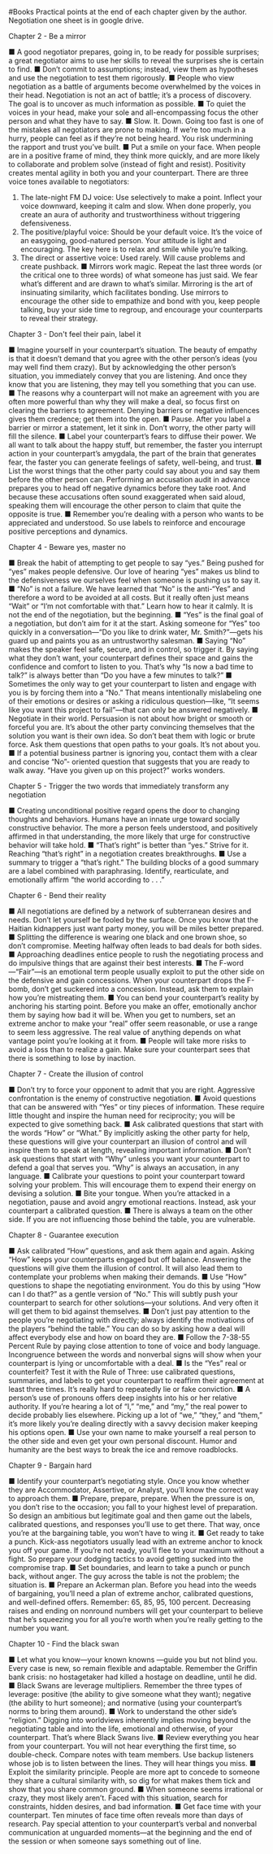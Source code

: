 #Books
Practical points at the end of each chapter given by the author. Negotiation one sheet is in google drive.

Chapter 2 - Be a mirror

■ A good negotiator prepares, going in, to be
ready for possible surprises; a great negotiator aims to use her skills to reveal the surprises she is certain to find.
■ Don’t commit to assumptions; instead, view
them as hypotheses and use the negotiation to test them rigorously.
■ People who view negotiation as a battle of
arguments become overwhelmed by the voices in their head. Negotiation is not an act of battle; it’s a process of discovery. The goal is to uncover as much information as possible.
■ To quiet the voices in your head, make your sole
and all-encompassing focus the other person and
what they have to say.
■ Slow. It. Down. Going too fast is one of the
mistakes all negotiators are prone to making. If
we’re too much in a hurry, people can feel as if
they’re not being heard. You risk undermining
the rapport and trust you’ve built.
■ Put a smile on your face. When people are in a
positive frame of mind, they think more quickly,
and are more likely to collaborate and problem solve (instead of fight and resist). Positivity creates mental agility in both you and your
counterpart.
There are three voice tones available to negotiators:
1. The late-night FM DJ voice: Use selectively to
make a point. Inflect your voice downward,
keeping it calm and slow. When done properly,
you create an aura of authority and
trustworthiness without triggering defensiveness.
2. The positive/playful voice: Should be your
default voice. It’s the voice of an easygoing,
good-natured person. Your attitude is light and
encouraging. The key here is to relax and smile
while you’re talking.
3. The direct or assertive voice: Used rarely. Will
cause problems and create pushback.
■ Mirrors work magic. Repeat the last three words
(or the critical one to three words) of what
someone has just said. We fear what’s different
and are drawn to what’s similar. Mirroring is the
art of insinuating similarity, which facilitates
bonding. Use mirrors to encourage the other side
to empathize and bond with you, keep people
talking, buy your side time to regroup, and
encourage your counterparts to reveal their
strategy.

Chapter 3 - Don't feel their pain, label it

■ Imagine yourself in your counterpart’s situation.
The beauty of empathy is that it doesn’t demand
that you agree with the other person’s ideas (you
may well find them crazy). But by
acknowledging the other person’s situation, you
immediately convey that you are listening. And
once they know that you are listening, they may
tell you something that you can use.
■ The reasons why a counterpart will not make an
agreement with you are often more powerful
than why they will make a deal, so focus first on
clearing the barriers to agreement. Denying
barriers or negative influences gives them
credence; get them into the open.
■ Pause. After you label a barrier or mirror a
statement, let it sink in. Don’t worry, the other
party will fill the silence.
■ Label your counterpart’s fears to diffuse their
power. We all want to talk about the happy stuff,
but remember, the faster you interrupt action in
your counterpart’s amygdala, the part of the
brain that generates fear, the faster you can
generate feelings of safety, well-being, and trust.
■ List the worst things that the other party could
say about you and say them before the other
person can. Performing an accusation audit in
advance prepares you to head off negative
dynamics before they take root. And because
these accusations often sound exaggerated when
said aloud, speaking them will encourage the
other person to claim that quite the opposite is
true.
■ Remember you’re dealing with a person who
wants to be appreciated and understood. So use
labels to reinforce and encourage positive
perceptions and dynamics.

Chapter 4 - Beware yes, master no

■ Break the habit of attempting to get people to say
“yes.” Being pushed for “yes” makes people
defensive. Our love of hearing “yes” makes us
blind to the defensiveness we ourselves feel
when someone is pushing us to say it.
■ “No” is not a failure. We have learned that “No”
is the anti-“Yes” and therefore a word to be
avoided at all costs. But it really often just means
“Wait” or “I’m not comfortable with that.” Learn
how to hear it calmly. It is not the end of the
negotiation, but the beginning.
■ “Yes” is the final goal of a negotiation, but don’t
aim for it at the start. Asking someone for “Yes”
too quickly in a conversation—“Do you like to
drink water, Mr. Smith?”—gets his guard up and
paints you as an untrustworthy salesman.
■ Saying “No” makes the speaker feel safe, secure,
and in control, so trigger it. By saying what they
don’t want, your counterpart defines their space
and gains the confidence and comfort to listen to
you. That’s why “Is now a bad time to talk?” is
always better than “Do you have a few minutes
to talk?”
■ Sometimes the only way to get your counterpart
to listen and engage with you is by forcing them
into a “No.” That means intentionally
mislabeling one of their emotions or desires or
asking a ridiculous question—like, “It seems like
you want this project to fail”—that can only be
answered negatively.
■ Negotiate in their world. Persuasion is not about
how bright or smooth or forceful you are. It’s
about the other party convincing themselves that
the solution you want is their own idea. So don’t
beat them with logic or brute force. Ask them
questions that open paths to your goals. It’s not
about you.
■ If a potential business partner is ignoring you,
contact them with a clear and concise “No”-
oriented question that suggests that you are ready
to walk away. “Have you given up on this
project?” works wonders.

Chapter 5 - Trigger the two words that immediately transform any negotiation

■ Creating unconditional positive regard opens the
door to changing thoughts and behaviors.
Humans have an innate urge toward socially
constructive behavior. The more a person feels
understood, and positively affirmed in that
understanding, the more likely that urge for
constructive behavior will take hold.
■ “That’s right” is better than “yes.” Strive for it.
Reaching “that’s right” in a negotiation creates
breakthroughs.
■ Use a summary to trigger a “that’s right.” The
building blocks of a good summary are a label
combined with paraphrasing. Identify,
rearticulate, and emotionally affirm “the world
according to . . .”

Chapter 6 - Bend their reality

■ All negotiations are defined by a network of
subterranean desires and needs. Don’t let
yourself be fooled by the surface. Once you
know that the Haitian kidnappers just want party
money, you will be miles better prepared.
■ Splitting the difference is wearing one black and
one brown shoe, so don’t compromise. Meeting
halfway often leads to bad deals for both sides.
■ Approaching deadlines entice people to rush the
negotiating process and do impulsive things that
are against their best interests.
■ The F-word—“Fair”—is an emotional term
people usually exploit to put the other side on the
defensive and gain concessions. When your
counterpart drops the F-bomb, don’t get
suckered into a concession. Instead, ask them to
explain how you’re mistreating them.
■ You can bend your counterpart’s reality by
anchoring his starting point. Before you make an
offer, emotionally anchor them by saying how
bad it will be. When you get to numbers, set an
extreme anchor to make your “real” offer seem
reasonable, or use a range to seem less
aggressive. The real value of anything depends
on what vantage point you’re looking at it from.
■ People will take more risks to avoid a loss than
to realize a gain. Make sure your counterpart sees
that there is something to lose by inaction.

Chapter 7 - Create the illusion of control

■ Don’t try to force your opponent to admit that
you are right. Aggressive confrontation is the
enemy of constructive negotiation.
■ Avoid questions that can be answered with
“Yes” or tiny pieces of information. These
require little thought and inspire the human need
for reciprocity; you will be expected to give
something back.
■ Ask calibrated questions that start with the words
“How” or “What.” By implicitly asking the other
party for help, these questions will give your
counterpart an illusion of control and will inspire
them to speak at length, revealing important
information.
■ Don’t ask questions that start with “Why” unless
you want your counterpart to defend a goal that
serves you. “Why” is always an accusation, in
any language.
■ Calibrate your questions to point your
counterpart toward solving your problem. This
will encourage them to expend their energy on
devising a solution.
■ Bite your tongue. When you’re attacked in a
negotiation, pause and avoid angry emotional
reactions. Instead, ask your counterpart a
calibrated question.
■ There is always a team on the other side. If you
are not influencing those behind the table, you
are vulnerable.

Chapter 8 - Guarantee execution

■ Ask calibrated “How” questions, and ask them
again and again. Asking “How” keeps your
counterparts engaged but off balance. Answering
the questions will give them the illusion of
control. It will also lead them to contemplate
your problems when making their demands.
■ Use “How” questions to shape the negotiating
environment. You do this by using “How can I
do that?” as a gentle version of “No.” This will
subtly push your counterpart to search for other
solutions—your solutions. And very often it will
get them to bid against themselves.
■ Don’t just pay attention to the people you’re
negotiating with directly; always identify the
motivations of the players “behind the table.”
You can do so by asking how a deal will affect
everybody else and how on board they are.
■ Follow the 7-38-55 Percent Rule by paying close
attention to tone of voice and body language.
Incongruence between the words and nonverbal
signs will show when your counterpart is lying or
uncomfortable with a deal.
■ Is the “Yes” real or counterfeit? Test it with the
Rule of Three: use calibrated questions,
summaries, and labels to get your counterpart to
reaffirm their agreement at least three times. It’s
really hard to repeatedly lie or fake conviction.
■ A person’s use of pronouns offers deep insights
into his or her relative authority. If you’re
hearing a lot of “I,” “me,” and “my,” the real
power to decide probably lies elsewhere. Picking
up a lot of “we,” “they,” and “them,” it’s more
likely you’re dealing directly with a savvy
decision maker keeping his options open.
■ Use your own name to make yourself a real
person to the other side and even get your own
personal discount. Humor and humanity are the
best ways to break the ice and remove
roadblocks. 

Chapter 9 - Bargain hard

■ Identify your counterpart’s negotiating style.
Once you know whether they are
Accommodator, Assertive, or Analyst, you’ll
know the correct way to approach them.
■ Prepare, prepare, prepare. When the pressure is
on, you don’t rise to the occasion; you fall to
your highest level of preparation. So design an
ambitious but legitimate goal and then game out
the labels, calibrated questions, and responses
you’ll use to get there. That way, once you’re at
the bargaining table, you won’t have to wing it.
■ Get ready to take a punch. Kick-ass negotiators
usually lead with an extreme anchor to knock
you off your game. If you’re not ready, you’ll
flee to your maximum without a fight. So prepare
your dodging tactics to avoid getting sucked into
the compromise trap.
■ Set boundaries, and learn to take a punch or
punch back, without anger. The guy across the
table is not the problem; the situation is.
■ Prepare an Ackerman plan. Before you head into
the weeds of bargaining, you’ll need a plan of
extreme anchor, calibrated questions, and well-defined offers. 
Remember: 65, 85, 95, 100
percent. Decreasing raises and ending on
nonround numbers will get your counterpart to
believe that he’s squeezing you for all you’re
worth when you’re really getting to the number
you want.

Chapter 10 - Find the black swan

■ Let what you know—your known knowns
—guide you but not blind you. Every case is
new, so remain flexible and adaptable.
Remember the Griffin bank crisis: no hostagetaker had killed a hostage on deadline, until he did.
■ Black Swans are leverage multipliers. Remember
the three types of leverage: positive (the ability to
give someone what they want); negative (the
ability to hurt someone); and normative (using
your counterpart’s norms to bring them around).
■ Work to understand the other side’s “religion.”
Digging into worldviews inherently implies
moving beyond the negotiating table and into the
life, emotional and otherwise, of your
counterpart. That’s where Black Swans live.
■ Review everything you hear from your
counterpart. You will not hear everything the
first time, so double-check. Compare notes with
team members. Use backup listeners whose job
is to listen between the lines. They will hear
things you miss.
■ Exploit the similarity principle. People are more
apt to concede to someone they share a cultural
similarity with, so dig for what makes them tick
and show that you share common ground.
■ When someone seems irrational or crazy, they
most likely aren’t. Faced with this situation,
search for constraints, hidden desires, and bad
information.
■ Get face time with your counterpart. Ten minutes
of face time often reveals more than days of
research. Pay special attention to your
counterpart’s verbal and nonverbal
communication at unguarded moments—at the
beginning and the end of the session or when
someone says something out of line.